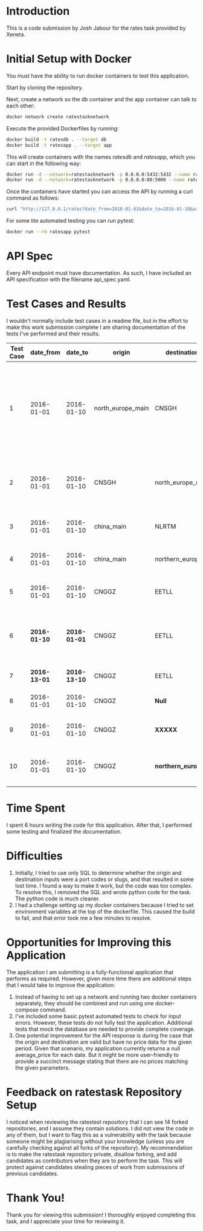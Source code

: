 # Introduction
This is a code submission by Josh Jabour for the rates task provided by Xeneta.

# Initial Setup with Docker

You must have the ability to run docker containers to test this application.

Start by cloning the repository.

Next, create a network so the db container and the app container can talk to each other:

```bash
docker network create ratestasknetwork
```

Execute the provided Dockerfiles by running:

```bash
docker build -t ratesdb . --target db
docker build -t ratesapp . --target app
```

This will create containers with the names *ratesdb* and *ratesapp*, which you can start in the following way:

```bash
docker run -d --network=ratestasknetwork -p 0.0.0.0:5432:5432 --name ratesdb ratesdb
docker run -d --network=ratestasknetwork -p 0.0.0.0:80:5000 --name ratesapp ratesapp
```

Once the containers have started you can access the API by running a curl command as follows:

```bash
curl "http://127.0.0.1/rates?date_from=2016-01-01&date_to=2016-01-10&origin=CNSGH&destination=north_europe_main"
```

For some lite automated testing you can run pytest:
```bash
docker run --rm ratesapp pytest
```

# API Spec

Every API endpoint must have documentation. As such, I have included an API specification with the filename api_spec.yaml.

# Test Cases and Results

I wouldn't normally include test cases in a readme file, but in the effort to make this work submission complete I am sharing documentation of the tests I've performed and their results.

| Test Case | date_from  | date_to    | origin           | destination       | Results                                                                                   | Pass/Fail |
|-----------|------------|------------|------------------|-------------------|--------------------------------------------------------------------------------------------|-----------|
| 1         | 2016-01-01 | 2016-01-10 | north_europe_main| CNSGH             | Matches results provided in readme. For average_price, 3+ rates gives the rounded average, 1-2 rates gives null, and 0 rates gives null. | PASS      |
| 2         | 2016-01-01 | 2016-01-10 | CNSGH            | north_europe_main | Includes dates, but average_price are all nulls because no records exist for this route   | PASS      |
| 3         | 2016-01-01 | 2016-01-10 | china_main       | NLRTM             | PASS (checked results using manual queries)                                               | PASS      |
| 4         | 2016-01-01 | 2016-01-10 | china_main       | northern_europe   | PASS (checked results using manual queries)                                               | PASS      |
| 5         | 2016-01-01 | 2016-01-10 | CNGGZ            | EETLL             | PASS (checked results using manual queries)                                               | PASS      |
| 6         | **2016-01-10** | **2016-01-01** | CNGGZ            | EETLL             | "Error": "Invalid date range. The date_from must be earlier than the date_to"             | PASS      |
| 7         | **2016-13-01** | **2016-13-10** | CNGGZ            | EETLL             | "Error": "Invalid date format"                                                            | PASS      |
| 8         | 2016-01-01 | 2016-01-10 | CNGGZ            | **Null**              | "Error": "Missing query parameters"                                                       | PASS      |
| 9         | 2016-01-01 | 2016-01-10 | CNGGZ            | **XXXXX**             | "Error": "Port code XXXXX does not exist."                                                | PASS      |
| 10        | 2016-01-01 | 2016-01-10 | CNGGZ            | **northern_europ**    | "Error": "Region northern_europ does not exist."                                          | PASS      |

# Time Spent

I spent 6 hours writing the code for this application. After that, I performed some testing and finalized the documentation.

# Difficulties

1. Initially, I tried to use only SQL to determine whether the origin and destination inputs were a port codes or slugs, and that resulted in some lost time. I found a way to make it work, but the code was too complex. To resolve this, I removed the SQL and wrote python code for the task. The python code is much cleaner.
1. I had a challenge setting up my docker containers because I tried to set environment variables at the top of the dockerfile. This caused the build to fail, and that error took me a few minutes to resolve.

# Opportunities for Improving this Application

The application I am submitting is a fully-functional application that performs as required. However, given more time there are additional steps that I would take to improve the application:
1. Instead of having to set up a network and running two docker containers separately, they should be combined and run using one docker-compose command.
1. I've included some basic pytest automated tests to check for input errors. However, these tests do not fully test the application. Additional tests that mock the database are needed to provide complete coverage.
1. One potential improvement for the API response is during the case that the origin and destination are valid but have no price data for the given period. Given that scenario, my application currently returns a null average_price for each date. But it might be more user-friendly to provide a succinct message stating that there are no prices matching the given parameters.

# Feedback on ratestask Repository Setup

I noticed when reviewing the ratestest repository that I can see 14 forked repositories, and I assume they contain solutions. I did not view the code in any of them, but I want to flag this as a vulnerability with the task because someone might be plagiarising without your knowledge (unless you are carefully checking against all forks of the repository). My recommendation is to make the ratestask repository private, disallow forking, and add candidates as contributors when they are to perform the task. This will protect against candidates stealing pieces of work from submissions of previous candidates.

# Thank You!

Thank you for viewing this submission! I thoroughly enjoyed completing this task, and I appreciate your time for reviewing it.